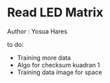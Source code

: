 # Read LED Matrix   
Author : Yosua Hares

to do:   
- Training more data
- Algo for checksum kuadran 1
- Training data image for space <catur>



